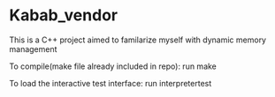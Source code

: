 # Kabab_vendor
This is a C++ project aimed to familarize myself with dynamic memory management

To compile(make file already included in repo):
run make 

To load the interactive test interface:
run interpretertest
